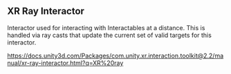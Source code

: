 ## XR Ray Interactor

Interactor used for interacting with Interactables at a distance. This is handled via ray casts that update the current set of valid targets for this interactor.


https://docs.unity3d.com/Packages/com.unity.xr.interaction.toolkit@2.2/manual/xr-ray-interactor.html?q=XR%20ray
